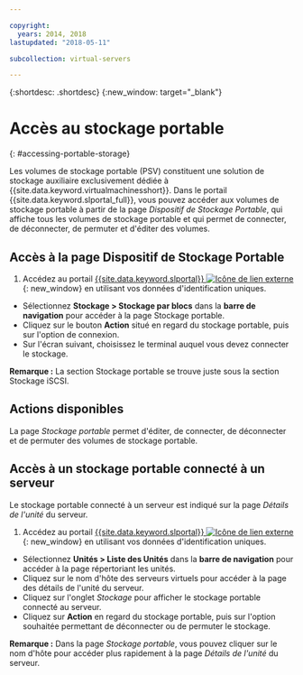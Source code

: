 ```yaml
---

copyright:
  years: 2014, 2018
lastupdated: "2018-05-11"

subcollection: virtual-servers

---
```


{:shortdesc: .shortdesc}
{:new_window: target="_blank"}

# Accès au stockage portable
{: #accessing-portable-storage}

Les volumes de stockage portable (PSV) constituent une solution de stockage auxiliaire exclusivement dédiée à {{site.data.keyword.virtualmachinesshort}}. Dans le portail {{site.data.keyword.slportal_full}}, vous pouvez accéder aux volumes de stockage portable à partir de la page *Dispositif de Stockage Portable*, qui affiche tous les volumes de stockage portable et qui permet de connecter, de déconnecter, de permuter et d'éditer des volumes. 

## Accès à la page Dispositif de Stockage Portable

1. Accédez au portail [{{site.data.keyword.slportal}} ![Icône de lien externe](../../icons/launch-glyph.svg "Icône de lien externe")](https://control.softlayer.com/){: new_window} en utilisant vos données d'identification uniques.
* Sélectionnez **Stockage > Stockage par blocs** dans la **barre de navigation** pour accéder à la page Stockage portable.
* Cliquez sur le bouton **Action** situé en regard du stockage portable, puis sur l'option de connexion.
* Sur l'écran suivant, choisissez le terminal auquel vous devez connecter le stockage.

**Remarque :** La section Stockage portable se trouve juste sous la section Stockage iSCSI.

## Actions disponibles

La page *Stockage portable* permet d'éditer, de connecter, de déconnecter et de permuter des volumes de stockage portable.

## Accès à un stockage portable connecté à un serveur

Le stockage portable connecté à un serveur est indiqué sur la page *Détails de l'unité* du serveur.

1. Accédez au portail [{{site.data.keyword.slportal}} ![Icône de lien externe](../../icons/launch-glyph.svg "Icône de lien externe")](https://control.softlayer.com/){: new_window} en utilisant vos données d'identification uniques.
* Sélectionnez **Unités > Liste des Unités** dans la **barre de navigation** pour accéder à la page répertoriant les unités.
* Cliquez sur le nom d'hôte des serveurs virtuels pour accéder à la page des détails de l'unité du serveur.
* Cliquez sur l'onglet *Stockage* pour afficher le stockage portable connecté au serveur.
* Cliquez sur **Action** en regard du stockage portable, puis sur l'option souhaitée permettant de déconnecter ou de permuter le stockage. 

**Remarque :** Dans la page *Stockage portable*, vous pouvez cliquer sur le nom d'hôte pour accéder plus rapidement à la page *Détails de l'unité* du serveur. 
